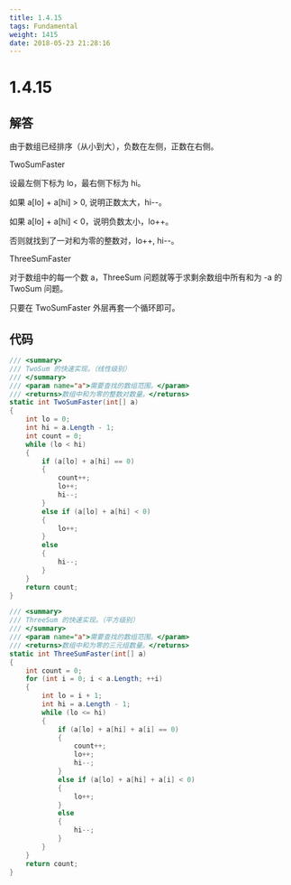 ```yaml
---
title: 1.4.15
tags: Fundamental
weight: 1415
date: 2018-05-23 21:28:16
---
```


# 1.4.15


## 解答

由于数组已经排序（从小到大），负数在左侧，正数在右侧。

TwoSumFaster

设最左侧下标为 lo，最右侧下标为 hi。

如果 a[lo] + a[hi] > 0, 说明正数太大，hi--。

如果 a[lo] + a[hi] < 0，说明负数太小，lo++。

否则就找到了一对和为零的整数对，lo++, hi--。 

ThreeSumFaster

对于数组中的每一个数 a，ThreeSum 问题就等于求剩余数组中所有和为 -a 的 TwoSum 问题。

只要在 TwoSumFaster 外层再套一个循环即可。

## 代码

```csharp
/// <summary>
/// TwoSum 的快速实现。（线性级别）
/// </summary>
/// <param name="a">需要查找的数组范围。</param>
/// <returns>数组中和为零的整数对数量。</returns>
static int TwoSumFaster(int[] a)
{
    int lo = 0;
    int hi = a.Length - 1;
    int count = 0;
    while (lo < hi)
    {
        if (a[lo] + a[hi] == 0)
        {
            count++;
            lo++;
            hi--;
        }
        else if (a[lo] + a[hi] < 0)
        {
            lo++;
        }
        else
        {
            hi--;
        }
    }
    return count;
}

/// <summary>
/// ThreeSum 的快速实现。（平方级别）
/// </summary>
/// <param name="a">需要查找的数组范围。</param>
/// <returns>数组中和为零的三元组数量。</returns>
static int ThreeSumFaster(int[] a)
{
    int count = 0;
    for (int i = 0; i < a.Length; ++i)
    {
        int lo = i + 1;
        int hi = a.Length - 1;
        while (lo <= hi)
        {
            if (a[lo] + a[hi] + a[i] == 0)
            {
                count++;
                lo++;
                hi--;
            }
            else if (a[lo] + a[hi] + a[i] < 0)
            {
                lo++;
            }
            else
            {
                hi--;
            }
        }
    }
    return count;
}
```
